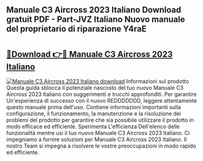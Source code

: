 ## Manuale C3 Aircross 2023 Italiano Download gratuit PDF - Part-JVZ Italiano Nuovo manuale del proprietario di riparazione Y4raE

# <h2><a href="http://dfgdlin.blite.top/?on=Manuale+C3+Aircross+2023+Italiano">🔗Download 👉🔴 Manuale C3 Aircross 2023 Italiano</a></h2>

[![Manuale C3 Aircross 2023 Italiano download](https://i.imgur.com/lujVjoI.png)](http://dfgdlin.blite.top/?on=Manuale+C3+Aircross+2023+Italiano)
Informazioni sul prodotto Questa guida sblocca il potenziale nascosto del tuo nuovo Manuale C3 Aircross 2023 Italiano con suggerimenti e trucchi approfonditi. Per garantire Un'esperienza di successo con il nuovo REDDDDDDD, leggere attentamente questo manuale prima dell'uso. Contiene informazioni importanti sulla configurazione, il funzionamento, la manutenzione e la risoluzione dei problemi del prodotto per garantire che sia possibile utilizzare il prodotto in modo efficace ed efficiente. Sperimenta L'efficienza Dell'elenco delle funzionalità mentre usi il tuo nuovo Manuale C3 Aircross 2023 Italiano. Ci impegniamo a fornire soluzioni per Manuale C3 Aircross 2023 Italiano. Il nostro Team si impegna a risolvere le vostre preoccupazioni in modo rapido ed efficiente.

